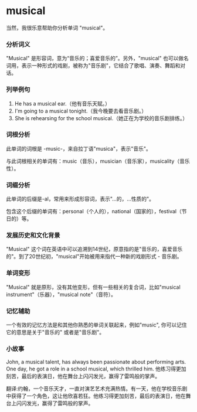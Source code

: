 # musical

当然，我很乐意帮助你分析单词 "musical"。

  

### 分析词义

  

"Musical" 是形容词，意为“音乐的；喜爱音乐的”。另外，"musical" 也可以做名词用，表示一种形式的戏剧，被称为"音乐剧"，它结合了歌唱、演奏、舞蹈和对话。

  

### 列举例句

  

1.  He has a musical ear.（他有音乐天赋。）
2.  I'm going to a musical tonight.（我今晚要去看音乐剧。）
3.  She is rehearsing for the school musical.（她正在为学校的音乐剧排练。）

  

### 词根分析

  

此单词的词根是 -music-，来自拉丁语"musica"，表示"音乐"。

  

与此词根相关的单词有：music（音乐），musician（音乐家），musicality（音乐性）。

  

### 词缀分析

  

此单词的后缀是-al，常用来形成形容词，表示"…的，…性质的"。

  

包含这个后缀的单词有：personal（个人的），national（国家的），festival（节日的）等。

  

### 发展历史和文化背景

  

"Musical" 这个词在英语中可以追溯到14世纪，原意指的是"音乐的，喜爱音乐的"。到了20世纪初，"musical"开始被用来指代一种新的戏剧形式 - 音乐剧。

  

### 单词变形

  

"Musical" 就是原形，没有其他变形，但有一些相关的复合词，比如"musical instrument"（乐器），"musical note"（音符）。

  

### 记忆辅助

  

一个有效的记忆方法是和其他你熟悉的单词关联起来，例如"music", 你可以记住它的意思是关于"音乐的" 或者是"音乐剧"。

  

### 小故事

  

John, a musical talent, has always been passionate about performing arts. One day, he got a role in a school musical, which thrilled him. 他练习得更加刻苦，最后的表演日，他在舞台上闪闪发光，赢得了雷鸣般的掌声。

  

翻译:约翰，一个音乐天才，一直对演艺艺术充满热情。有一天，他在学校音乐剧中获得了一个角色，这让他欣喜若狂。他练习得更加刻苦，最后的表演日，他在舞台上闪闪发光，赢得了雷鸣般的掌声。
